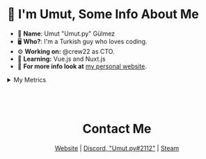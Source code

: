 #  👋 I'm Umut,  Some Info About Me

- 👀 __**Name**__: Umut "Umut.py" Gülmez
- 🖥️ **Who?**: I'm a Turkish guy who loves coding.
- ⚙️ **Working on:** @crew22 as CTO.
- 🤿 **Learning:** Vue.js and Nuxt.js
- 📢 **For more info look at** [my personal website](https://umutgulmez.github.io/).


<details>
<summary>My Metrics</summary>
<br>
<img src="https://metrics.lecoq.io/UmutGulmez?template=classic&base.metadata=0&languages=1&introduction=1&lines=1&achievements=1&languages.colors=github&languages.threshold=0%25&introduction.title=true&achievements.threshold=C&achievements.secrets=true&achievements.limit=3&config.timezone=Europe%2FIstanbul">
</details>

<br><br>
<h1 align="center"> Contact Me </h1>

<p align="center">
  <a href="https://umutgulmez.github.io/" target="_blank">Website</a>
  |
  <a href="https://discord.com/users/274615370214670336" target="_blank">Discord, "Umut.py#2112"</a>
  |
  <a href="https://steamcommunity.com/id/klyne312/" target="_blank">Steam</a>
</p>
